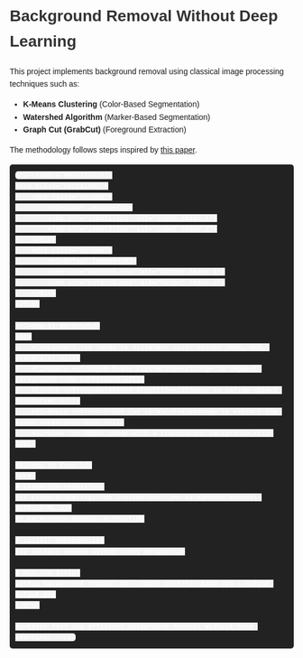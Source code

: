<!DOCTYPE html>
<html lang="en">
<head>
    <meta charset="UTF-8">
    <meta name="viewport" content="width=device-width, initial-scale=1.0">
    <title>Background Removal - README</title>
    <style>
        body { font-family: Arial, sans-serif; line-height: 1.6; margin: 20px; }
        h1, h2 { color: #333; }
        .container { display: flex; justify-content: space-between; }
        .column { width: 48%; }
        img { width: 100%; border: 1px solid #ddd; border-radius: 5px; }
        code { background: #f4f4f4; padding: 5px; border-radius: 5px; }
        pre { background: #222; color: #fff; padding: 10px; border-radius: 5px; }
    </style>
</head>
<body>
    <h1>Background Removal Without Deep Learning</h1>
    <p>This project implements background removal using classical image processing techniques such as:</p>
    <ul>
        <li><strong>K-Means Clustering</strong> (Color-Based Segmentation)</li>
        <li><strong>Watershed Algorithm</strong> (Marker-Based Segmentation)</li>
        <li><strong>Graph Cut (GrabCut)</strong> (Foreground Extraction)</li>
    </ul>
    <p>The methodology follows steps inspired by <a href="https://docs.aspose.com/imaging/net/image-masking/#auto-masking" target="_blank">this paper</a>.</p>

    <h2>Example Results</h2>
    <div class="container">
        <div class="column">
            <h3>Input Images</h3>
            <img src="input1.jpg" alt="Input Image 1">
            <img src="input2.jpg" alt="Input Image 2">
        </div>
        <div class="column">
            <h3>Output Images</h3>
            <img src="output1.png" alt="Output Image 1">
            <img src="output2.png" alt="Output Image 2">
        </div>
    </div>

    <h2>How It Works</h2>
    <ol>
        <li>Convert the image to different color spaces (RGB, HSV, Grayscale).</li>
        <li>Apply <strong>K-Means Clustering</strong> to segment foreground from background.</li>
        <li>Use <strong>Watershed Algorithm</strong> to refine object boundaries.</li>
        <li>Apply <strong>Graph Cut (GrabCut)</strong> to extract the final foreground mask.</li>
        <li>Save the final image with a transparent background.</li>
    </ol>

    <h2>How to Run</h2>
    <pre>
    # Clone the repository
    git clone https://github.com/yourusername/Background-Removal-Without-ML.git
    cd Background-Removal-Without-ML
    
    # Install dependencies
    pip install opencv-python numpy matplotlib

    # Run the script
    python background_removal.py --input path/to/image.jpg --output output.png
    </pre>

    <p>Enjoy fast and efficient background removal without deep learning! 🚀</p>
</body>
</html>

